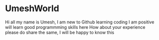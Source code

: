 # UmeshWorld

Hi all my name is Umesh, I am new to Github learning coding I am positive will learn good programmming skills here
How about your experience please do share the same, I will be happy to know this 

